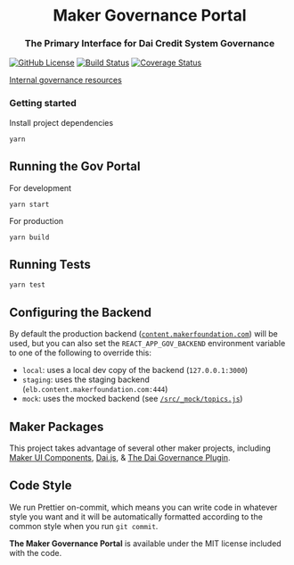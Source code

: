 <h1 align="center">
Maker Governance Portal
</h1>

<h3 align="center">
The Primary Interface for Dai Credit System Governance
</h3>

[![GitHub License][license]][license-url]
[![Build Status][build]][build-url]
[![Coverage Status][cover]][cover-url]

[Internal governance resources](https://makerdao.atlassian.net/wiki/spaces/MGV/pages/776667137/MCD+Governance+Resources)

### Getting started

Install project dependencies

```
yarn
```

## Running the Gov Portal

For development

```
yarn start
```

For production

```
yarn build
```

## Running Tests

```
yarn test
``` 

## Configuring the Backend

By default the production backend ([`content.makerfoundation.com`](https://content.makerfoundation.com)) will be used, but you can also set the `REACT_APP_GOV_BACKEND` environment variable to one of the following to override this:

- `local`: uses a local dev copy of the backend (`127.0.0.1:3000`)
- `staging`: uses the staging backend (`elb.content.makerfoundation.com:444`)
- `mock`: uses the mocked backend (see [`/src/_mock/topics.js`](/src/_mock/topics.js))

## Maker Packages

This project takes advantage of several other maker projects, including [Maker UI Components](https://github.com/makerdao/ui-components), [Dai.js](https://github.com/makerdao/dai.js), & [The Dai Governance Plugin](https://github.com/makerdao/dai-plugin-governance).

## Code Style

We run Prettier on-commit, which means you can write code in whatever style you want and it will be automatically formatted according to the common style when you run `git commit`.

**The Maker Governance Portal** is available under the MIT license included with the code.

[license]: https://img.shields.io/badge/license-MIT-blue.svg
[license-url]: https://github.com/makerdao/governance-portal.js/blob/master/LICENSE
[build]: https://circleci.com/gh/makerdao/governance-portal.svg?style=svg
[build-url]: https://circleci.com/gh/makerdao/governance-portal
[cover]: https://codecov.io/gh/makerdao/governance-portal/branch/master/graph/badge.svg?token=dYGCyaCdNA
[cover-url]: https://codecov.io/gh/makerdao/governance-portal
